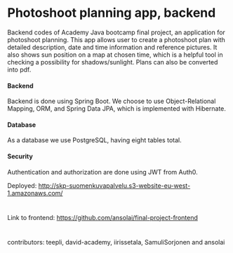 # Photoshoot planning app, backend
Backend codes of Academy Java bootcamp final project, an application for photoshoot planning. This app allows user to create a photoshoot plan with detailed description, date and time information and reference pictures. It also shows sun position on a map at chosen time, which is a helpful tool in checking a possibility for shadows/sunlight. Plans can also be converted into pdf.

#### Backend 
Backend is done using Spring Boot. We choose to use Object-Relational Mapping, ORM, and Spring Data JPA, which is implemented with Hibernate. 
#### Database
As a database we use PostgreSQL, having eight tables total. 
#### Security
Authentication and authorization are done using JWT from Auth0.   

Deployed: http://skp-suomenkuvapalvelu.s3-website-eu-west-1.amazonaws.com/
#
Link to frontend: https://github.com/ansolai/final-project-frontend
#
contributors: teepli, david-academy, iirissetala, SamuliSorjonen and ansolai
#

